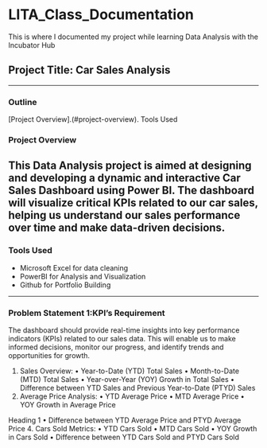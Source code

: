 # LITA_Class_Documentation
This is where I documented my project while learning Data Analysis with the Incubator Hub
## Project Title: Car Sales Analysis
----
### Outline
[Project Overview].(#project-overview).
Tools Used


### Project Overview
This Data Analysis project is aimed at designing  and developing a dynamic and interactive Car Sales Dashboard using Power BI. The dashboard will visualize critical KPIs related to our car sales, helping us understand our sales performance over time and make data-driven decisions.
----
### Tools Used
- Microsoft Excel for data cleaning
- PowerBI for Analysis and Visualization
- Github for Portfolio Building
----
### Problem Statement 1:KPI’s Requirement
The dashboard should provide real-time insights into key performance indicators (KPIs) related to our sales data. This will enable us to make informed decisions, monitor our progress, and identify trends and opportunities for growth.
1.	Sales Overview:
•	Year-to-Date (YTD) Total Sales
•	Month-to-Date (MTD) Total Sales
•	Year-over-Year (YOY) Growth in Total Sales
•	Difference between YTD Sales and Previous Year-to-Date (PTYD) Sales
2.	Average Price Analysis:
•	YTD Average Price
•	MTD Average Price
•	YOY Growth in Average Price


Heading 1
•	Difference between YTD Average Price and PTYD Average Price
4.	Cars Sold Metrics:
•	YTD Cars Sold
•	MTD Cars Sold
•	YOY Growth in Cars Sold
•	Difference between YTD Cars Sold and PTYD Cars Sold
